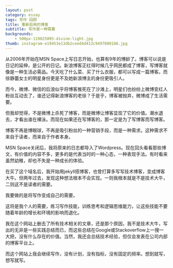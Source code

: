 ```yaml
---
layout: post
category: essay
tags: 写作 回顾
title: 重新启用的博客
subtitle: 写作是一种需要
backgrounds:
    - 500px-119025095-divine-light.jpg
thumb: instagram-e19453e13db2ceed4d413c9497080186.jpg
---
```


从2006年开始在MSN Space上写日志开始，也算有9年的博龄了。博客可以说是日记的延伸，是公开的日记。新浪博客正红得时候几乎网民都成了博客，写博客就像是一种生活必需品。今天吃了什么菜、买了什么衣服，都可以写成一篇博客。而徐静蕾女士的明星身份更是不及她新浪博主的身份更吸引人。

而今，微博、微信的后浪似乎将博客推死在了沙滩上，明星们也纷纷上微博变红人粉丝互动去了，谁还记得新浪博客的老徐？于是乎，博客被抛弃，微博成了生活需要。

但我却觉得，不是微博上杀死了博客，而是微博让博客显现了它的价值。潮水退去，才看出谁在裸泳。而现在如果还在写博客的，那一定是为了写博客而写博客。

博客不再是博眼球，不再是吸引粉丝的一种营销手段，而是一种需求。这种需求不来自于读者，而来自于作者本身。

MSN Space关闭后，我将原来的日志都导入了Wordpress。现在回头看看那些博文，有价值的内容不多，更多的是代表当时的一种心态，一种表现手法。有时看来虽然幼稚，却也不失是一种成长的体验。

在买了这个域名后，我开始用jekyll搭博客，也曾打算多写写技术博客，变成博客大牛。但两年过去，发现这种想法根本不会实现。一则我根本就是不是技术大牛，二则这不是读者的需要。

我要做的是将写作变成自己的需要。

这将是我个人的需要，练习写作技能，训练思考和逻辑思维能力，让这些技能不要随着年龄的增长和环境的影响而退化。

我在这个网站上删去了所有技术相关的文章，还是那个原因，我不是技术大牛，写出的无非是一些实践总结而已，而这些总结在Google或Stackoverflow上一搜一大把，没有什么存在的价值。当然，我还会总结技术经验，但仅会发表在公司内部的博客平台上。

而这个网站上我会继续写作，没有计划，没有指标，没有固定的频率。想到就写，想写就写。
